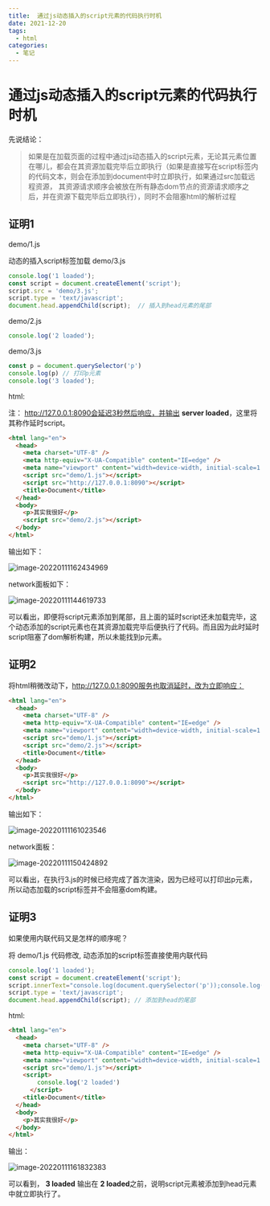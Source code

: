 ```yaml
---
title:  通过js动态插入的script元素的代码执行时机
date: 2021-12-20
tags:
  - html
categories:
  - 笔记
---
```


# 通过js动态插入的script元素的代码执行时机

先说结论：

> 如果是在加载页面的过程中通过js动态插入的script元素，无论其元素位置在哪儿，都会在其资源加载完毕后立即执行（如果是直接写在script标签内的代码文本，则会在添加到document中时立即执行，如果通过src加载远程资源， 其资源请求顺序会被放在所有静态dom节点的资源请求顺序之后，并在资源下载完毕后立即执行），同时不会阻塞html的解析过程

## 证明1

demo/1.js

动态的插入script标签加载 demo/3.js

```js
console.log('1 loaded');
const script = document.createElement('script');
script.src = 'demo/3.js';
script.type = 'text/javascript';
document.head.appendChild(script);  // 插入到head元素的尾部
```

demo/2.js

```js
console.log('2 loaded');
```

demo/3.js

```js
const p = document.querySelector('p')
console.log(p) // 打印p元素
console.log('3 loaded');
```

html:

注： http://127.0.0.1:8090会延迟3秒然后响应，并输出 **server loaded**，这里将其称作延时script。

```html
<html lang="en">
  <head>
    <meta charset="UTF-8" />
    <meta http-equiv="X-UA-Compatible" content="IE=edge" />
    <meta name="viewport" content="width=device-width, initial-scale=1.0" />
    <script src="demo/1.js"></script>
    <script src="http://127.0.0.1:8090"></script>
    <title>Document</title>
  </head>
  <body>
    <p>其实我很好</p>
    <script src="demo/2.js"></script>
  </body>
</html>
```

 输出如下：

![image-20220111162434969](assets/动态插入的script元素代码执行时机/image-20220111162434969.png)

network面板如下：

![image-20220111144619733](assets/动态插入的script元素代码执行时机/image-20220111144619733.png)

可以看出，即便将script元素添加到尾部，且上面的延时script还未加载完毕，这个动态添加的script元素也在其资源加载完毕后便执行了代码。而且因为此时延时script阻塞了dom解析构建，所以未能找到p元素。

## 证明2

将html稍微改动下，http://127.0.0.1:8090服务也取消延时，改为立即响应：

```html
<html lang="en">
  <head>
    <meta charset="UTF-8" />
    <meta http-equiv="X-UA-Compatible" content="IE=edge" />
    <meta name="viewport" content="width=device-width, initial-scale=1.0" />
    <script src="demo/1.js"></script>
    <script src="demo/2.js"></script>
    <title>Document</title>
  </head>
  <body>
    <p>其实我很好</p>
    <script src="http://127.0.0.1:8090"></script>
  </body>
</html>
```

输出如下：

![image-20220111161023546](assets/动态插入的script元素代码执行时机/image-20220111161023546.png)

network面板：

![image-20220111150424892](assets/动态插入的script元素代码执行时机/image-20220111150424892.png)

可以看出，在执行3.js的时候已经完成了首次渲染，因为已经可以打印出p元素，所以动态加载的script标签并不会阻塞dom构建。

## 证明3

如果使用内联代码又是怎样的顺序呢？

将 demo/1.js 代码修改, 动态添加的script标签直接使用内联代码

```js
console.log('1 loaded');
const script = document.createElement('script');
script.innerText="console.log(document.querySelector('p'));console.log('3 loaded')";
script.type = 'text/javascript';
document.head.appendChild(script); // 添加到head的尾部
```

html:

```html
<html lang="en">
  <head>
    <meta charset="UTF-8" />
    <meta http-equiv="X-UA-Compatible" content="IE=edge" />
    <meta name="viewport" content="width=device-width, initial-scale=1.0" />
    <script src="demo/1.js"></script>
    <script>
        console.log('2 loaded')
      </script>
    <title>Document</title>
  </head>
  <body>
    <p>其实我很好</p>
  </body>
</html>
```



输出：

![image-20220111161832383](assets/动态插入的script元素代码执行时机/image-20220111161832383.png)

可以看到， **3 loaded** 输出在 **2 loaded**之前，说明script元素被添加到head元素中就立即执行了。
